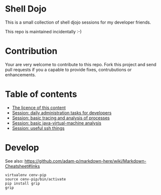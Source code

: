 # Shell Dojo

This is a small collection of shell djojo sessions for my developer friends.

This repo is maintained incidentally :-)

# Contribution

Your are very welcome to contribute to this repo.
Fork this project and send pull requests if you a capable to provide fixes, contrubutions or enhancements.

# Table of contents

 * [The licence of this content](LICENSE)
 * [Session: daily administration tasks for developers](session-daily-admin.md)
 * [Session: basic tracing and analysis of processes](session-process-analysis-tools.md)
 * [Session: basic java-virtual-machine analysis](session-java-virtual-machine-analysis.md)
 * [Session: useful ssh things](session-ssh.md)

# Develop

See also: https://github.com/adam-p/markdown-here/wiki/Markdown-Cheatsheet#links

```
virtualenv cenv-pip
source cenv-pip/bin/activate
pip install grip
grip
```
